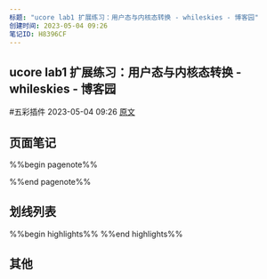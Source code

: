 ```yaml
---
标题: "ucore lab1 扩展练习：用户态与内核态转换 - whileskies - 博客园"
创建时间: 2023-05-04 09:26
笔记ID: H8396CF
---
```


## ucore lab1 扩展练习：用户态与内核态转换 - whileskies - 博客园 
 #五彩插件 2023-05-04 09:26 [原文](https://www.cnblogs.com/whileskies/p/13427877.html)

## 页面笔记
%%begin pagenote%%

%%end pagenote%%

## 划线列表
%%begin highlights%%
%%end highlights%%

## 其他


